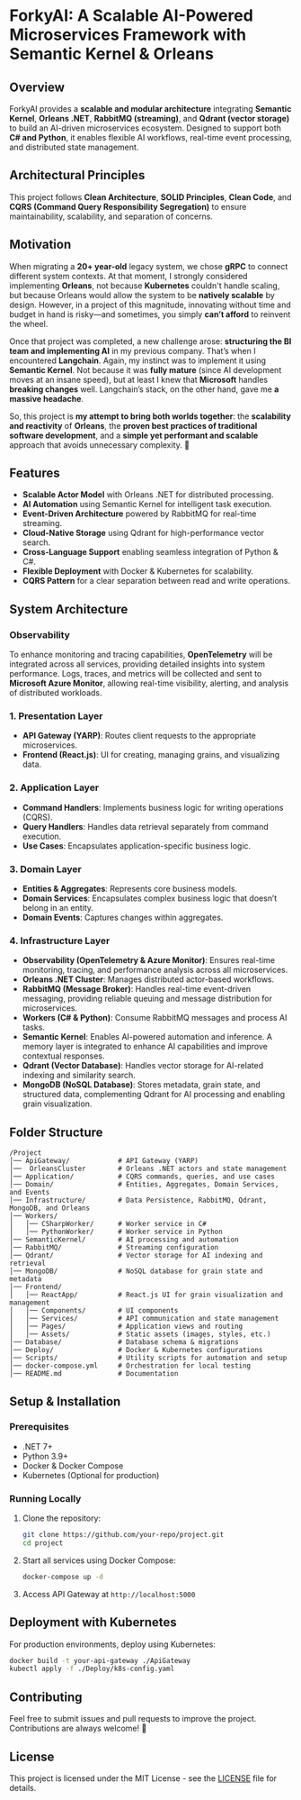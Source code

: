 ﻿# ForkyAI: A Scalable AI-Powered Microservices Framework with Semantic Kernel & Orleans

## Overview

ForkyAI provides a **scalable and modular architecture** integrating **Semantic Kernel**, **Orleans .NET**, **RabbitMQ (streaming)**, and **Qdrant (vector storage)** to build an AI-driven microservices ecosystem. Designed to support both **C# and Python**, it enables flexible AI workflows, real-time event processing, and distributed state management.

## Architectural Principles

This project follows **Clean Architecture**, **SOLID Principles**, **Clean Code**, and **CQRS (Command Query Responsibility Segregation)** to ensure maintainability, scalability, and separation of concerns.

## Motivation

When migrating a **20+ year-old** legacy system, we chose **gRPC** to connect different system contexts. At that moment, I strongly considered implementing **Orleans**, not because **Kubernetes** couldn't handle scaling, but because Orleans would allow the system to be **natively scalable** by design. However, in a project of this magnitude, innovating without time and budget in hand is risky—and sometimes, you simply **can’t afford** to reinvent the wheel.

Once that project was completed, a new challenge arose: **structuring the BI team and implementing AI** in my previous company. That’s when I encountered **Langchain**. Again, my instinct was to implement it using **Semantic Kernel**. Not because it was **fully mature** (since AI development moves at an insane speed), but at least I knew that **Microsoft** handles **breaking changes** well. Langchain’s stack, on the other hand, gave me **a massive headache**.

So, this project is **my attempt to bring both worlds together**: the **scalability and reactivity** of **Orleans**, the **proven best practices of traditional software development**, and a **simple yet performant and scalable** approach that avoids unnecessary complexity. 🚀

## Features

- **Scalable Actor Model** with Orleans .NET for distributed processing.
- **AI Automation** using Semantic Kernel for intelligent task execution.
- **Event-Driven Architecture** powered by RabbitMQ for real-time streaming.
- **Cloud-Native Storage** using Qdrant for high-performance vector search.
- **Cross-Language Support** enabling seamless integration of Python & C#.
- **Flexible Deployment** with Docker & Kubernetes for scalability.
- **CQRS Pattern** for a clear separation between read and write operations.

## System Architecture

### Observability

To enhance monitoring and tracing capabilities, **OpenTelemetry** will be integrated across all services, providing detailed insights into system performance. Logs, traces, and metrics will be collected and sent to **Microsoft Azure Monitor**, allowing real-time visibility, alerting, and analysis of distributed workloads.

### **1. Presentation Layer**

- **API Gateway (YARP)**: Routes client requests to the appropriate microservices.
- **Frontend (React.js)**: UI for creating, managing grains, and visualizing data.

### **2. Application Layer**

- **Command Handlers**: Implements business logic for writing operations (CQRS).
- **Query Handlers**: Handles data retrieval separately from command execution.
- **Use Cases**: Encapsulates application-specific business logic.

### **3. Domain Layer**

- **Entities & Aggregates**: Represents core business models.
- **Domain Services**: Encapsulates complex business logic that doesn’t belong in an entity.
- **Domain Events**: Captures changes within aggregates.

### **4. Infrastructure Layer**

- **Observability (OpenTelemetry & Azure Monitor)**: Ensures real-time monitoring, tracing, and performance analysis across all microservices.
- **Orleans .NET Cluster**: Manages distributed actor-based workflows.
- **RabbitMQ (Message Broker)**: Handles real-time event-driven messaging, providing reliable queuing and message distribution for microservices.
- **Workers (C# & Python)**: Consume RabbitMQ messages and process AI tasks.
- **Semantic Kernel**: Enables AI-powered automation and inference. A memory layer is integrated to enhance AI capabilities and improve contextual responses.
- **Qdrant (Vector Database)**: Handles vector storage for AI-related indexing and similarity search.
- **MongoDB (NoSQL Database)**: Stores metadata, grain state, and structured data, complementing Qdrant for AI processing and enabling grain visualization.

## Folder Structure

```plaintext
/Project
│── ApiGateway/            # API Gateway (YARP)
│──  OrleansCluster        # Orleans .NET actors and state management
│── Application/           # CQRS commands, queries, and use cases
│── Domain/                # Entities, Aggregates, Domain Services, and Events
│── Infrastructure/        # Data Persistence, RabbitMQ, Qdrant, MongoDB, and Orleans
│── Workers/
│   │── CSharpWorker/      # Worker service in C#
│   │── PythonWorker/      # Worker service in Python
│── SemanticKernel/        # AI processing and automation
│── RabbitMQ/              # Streaming configuration
│── Qdrant/                # Vector storage for AI indexing and retrieval
│── MongoDB/               # NoSQL database for grain state and metadata
│── Frontend/
│   │── ReactApp/          # React.js UI for grain visualization and management
│   │── Components/        # UI components
│   │── Services/          # API communication and state management
│   │── Pages/             # Application views and routing
│   │── Assets/            # Static assets (images, styles, etc.)
│── Database/              # Database schema & migrations
│── Deploy/                # Docker & Kubernetes configurations
│── Scripts/               # Utility scripts for automation and setup
│── docker-compose.yml     # Orchestration for local testing
│── README.md              # Documentation
```

## Setup & Installation

### Prerequisites

- .NET 7+
- Python 3.9+
- Docker & Docker Compose
- Kubernetes (Optional for production)

### Running Locally

1. Clone the repository:
   ```sh
   git clone https://github.com/your-repo/project.git
   cd project
   ```
2. Start all services using Docker Compose:
   ```sh
   docker-compose up -d
   ```
3. Access API Gateway at `http://localhost:5000`

## Deployment with Kubernetes

For production environments, deploy using Kubernetes:

```sh
docker build -t your-api-gateway ./ApiGateway
kubectl apply -f ./Deploy/k8s-config.yaml
```

## Contributing

Feel free to submit issues and pull requests to improve the project. Contributions are always welcome! 🚀

## License

This project is licensed under the MIT License - see the [LICENSE](LICENSE) file for details.

